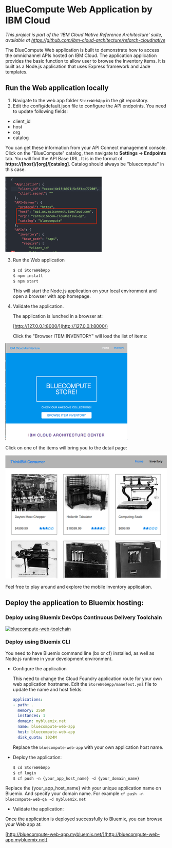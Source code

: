 # BlueCompute Web Application by IBM Cloud

*This project is part of the 'IBM Cloud Native Reference Architecture' suite, available at
https://github.com/ibm-cloud-architecture/refarch-cloudnative*

The BlueCompute Web application is built to demonstrate how to access the omnichannel APIs hosted on IBM Cloud. The application application provides the basic function to allow user to browse the Inventory items. It is built as a Node.js application that uses Express framework and Jade templates.

## Run the Web application locally

1. Navigate to the web app folder `StoreWebApp` in the git repository.
2. Edit the config/default.json file to configure the API endpoints. You need to update following fields:
  - client_id
  - host  
  - org  
  - catalog  

  You can get these information from your API Connect management console. Click on the "BlueCompute" catalog, then navigate to **Settings -> Endpoints** tab. You will find the API Base URL. It is in the format of **https://[host]/[org]/[catalog]**. Catalog should always be "bluecompute" in this case.

  ![Web App Configuration](static/imgs/bluecompute_config.png?raw=true)

3. Run the Web application

   `$ cd StoreWebApp`  
   `$ npm install`  
   `$ npm start`  

   This will start the Node.js application on your local environment and open a browser with app homepage.

4. Validate the application.

   The application is lunched in a browser at:

   [http://127.0.0.1:8000/](http://127.0.0.1:8000/)

   Click the "Browser ITEM INVENTORY" will load the list of items:

  ![BlueCompute List](static/imgs/bluecompute_web_home.png?raw=true)

  Click on one of the items will bring you to the detail page:

  ![BlueCompute Detail](static/imgs/bluemix_25.png?raw=true)

Feel free to play around and explore the mobile inventory application.

## Deploy the application to Bluemix hosting:
### Deploy using Bluemix DevOps Continuous Delivery Toolchain
[![bluecompute-web-toolchain](https://new-console.ng.bluemix.net/devops/graphics/create_toolchain_button.png)](https://new-console.ng.bluemix.net/devops/setup/deploy/?repository=https://github.com/ibm-cloud-architecture/refarch-cloudnative-bluecompute-web.git&branch=master)

### Deploy using Bluemix CLI
You need to have Bluemix command line (bx or cf) installed, as well as Node.js runtime in your development environment.

- Configure the application

  This need to change the Cloud Foundry application route for your own web application hostname. Edit the `StoreWebApp/manefest.yml` file to update the name and host fields:

  ```yml
  applications:
  - path: .
    memory: 256M
    instances: 1
    domain: mybluemix.net
    name: bluecompute-web-app
    host: bluecompute-web-app
    disk_quota: 1024M
  ```

  Replace the `bluecompute-web-app` with your own application host name.

- Deploy the application:

  `$ cd StoreWebApp`  
  `$ cf login`  
  `$ cf push -n {your_app_host_name} -d {your_domain_name}`   

Replace the {your_app_host_name} with your unique application name on Bluemix. And specify your domain name. For example `cf push -n bluecompute-web-qa -d mybluemix.net`

- Validate the application:

Once the application is deployed successfully to Bluemix, you can browse your Web app at:

[http://bluecompute-web-app.mybluemix.net/](http://bluecompute-web-app.mybluemix.net)
